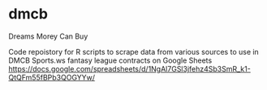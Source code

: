 # dmcb
Dreams Morey Can Buy

Code repoistory for R scripts to scrape data from various sources to use in DMCB Sports.ws fantasy league contracts on Google Sheets
https://docs.google.com/spreadsheets/d/1NgAl7GSl3jfehz4Sb3SmR_k1-QtQFm55fBPb3QOGYYw/
